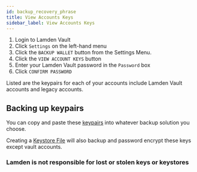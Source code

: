 ```yaml
---
id: backup_recovery_phrase
title: View Accounts Keys
sidebar_label: View Accounts Keys
---
```


1. Login to Lamden Vault
2. Click `Settings` on the left-hand menu
3. Click the `BACKUP WALLET` button from the Settings Menu.
4. Click the `VIEW ACCOUNT KEYS` button
5. Enter your Lamden Vault password in the `Password` box
6. Click `CONFIRM PASSWORD`

Listed are the keypairs for each of your accounts include Lamden Vault accounts and legacy accounts.

## Backing up keypairs
You can copy and paste these <u>[keypairs](/docs/wallet/accounts_linked_overview)</u> into whatever backup solution you choose.

Creating a <u>[Keystore File](/docs/wallet/accounts_linked_overview)</u> will also backup and password encrypt these keys except vault accounts.

### **Lamden is not responsible for lost or stolen keys or keystores**